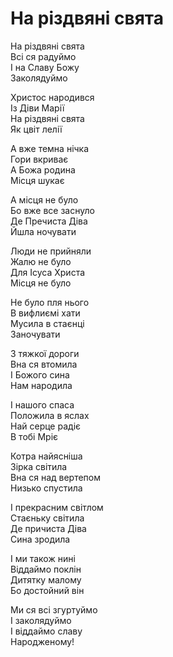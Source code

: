 На різдвяні свята
================================================================

На різдвяні свята  
Всі ся радуймо  
І на Славу Божу  
Заколядуймо

Христос народився  
Із Діви Марії  
На різдвяні свята  
Як цвіт лелії

А вже темна нічка  
Гори вкриває  
А Божа родина  
Місця шукає

А місця не було  
Бо вже все заснуло  
Де Пречиста Діва  
Йшла ночувати

Люди не прийняли  
Жалю не було  
Для Ісуса Христа  
Місця не було

Не було пля нього  
В вифлиємі хати  
Мусила в стаєнці  
Заночувати

3 тяжкої дороги  
Вна ся втомила  
І Божого сина  
Нам народила

І нашого спаса  
Положила в яслах  
Най серце радіє  
В тобі Мріє

Котра найясніша  
Зірка світила  
Вна ся над вертепом  
Низько спустила

I прекрасним світлом  
Стаєньку світила  
Де причиста Діва  
Сина зродила

І ми також нині  
Віддаймо поклін  
Дитятку малому  
Бо достойний він

Ми ся всі згуртуймо  
І заколядуймо  
І віддаймо славу  
Народженому!